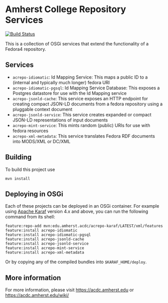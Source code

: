 Amherst College Repository Services
===================================

[![Build Status](https://travis-ci.org/acoburn/repository-extension-services.png?branch=master)](https://travis-ci.org/acoburn/repository-extension-services)

This is a collection of OSGi services that extend the functionality of a Fedora4 repository.

Services
--------

* `acrepo-idiomatic`: Id Mapping Service: This maps a public ID to a (internal and typically much longer) fedora URI
* `acrepo-idiomatic-pgsql`: Id Mapping Service Database: This exposes a Postgres datastore for use with the Id Mapping service
* `acrepo-jsonld-cache`: This service exposes an HTTP endpoint for creating compact JSON-LD documents from a fedora repository using a pluggable context document
* `acrepo-jsonld-service`: This service creates expanded or compact JSON-LD representations of input documents
* `acrepo-mint-service`: This mints random (public) URIs for use with fedora resources
* `acrepo-xml-metadata`: This service translates Fedora RDF documents into MODS/XML or DC/XML

Building
--------

To build this project use

    mvn install

Deploying in OSGi
-----------------

Each of these projects can be deployed in an OSGi container. For example using
[Apache Karaf](http://karaf.apache.org) version 4.x and above, you can run the following
command from its shell:

    feature:repo-add mvn:edu.amherst.acdc/acrepo-karaf/LATEST/xml/features
    feature:install acrepo-idiomatic
    feature:install acrepo-idiomatic-pgsql
    feature:install acrepo-jsonld-cache
    feature:install acrepo-jsonld-service
    feature:install acrepo-mint-service
    feature:install acrepo-xml-metadata

Or by copying any of the compiled bundles into `$KARAF_HOME/deploy`.


More information
----------------

For more information, please visit https://acdc.amherst.edu or https://acdc.amherst.edu/wiki/

